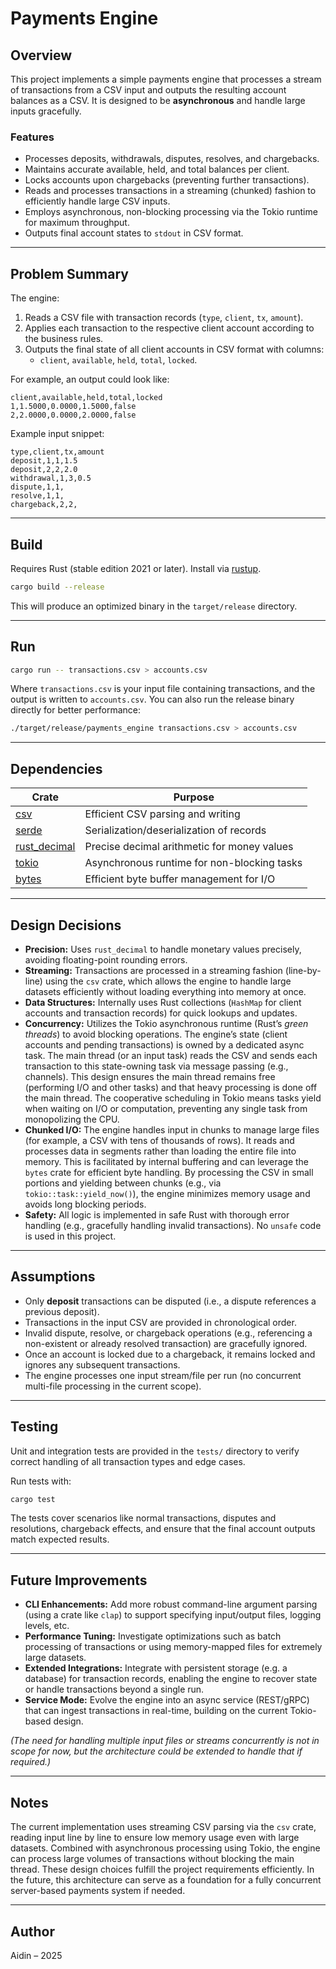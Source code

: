 # Payments Engine

## Overview

This project implements a simple payments engine that processes a stream of transactions from a CSV input and outputs the resulting account balances as a CSV. It is designed to be **asynchronous** and handle large inputs gracefully.

### Features

- Processes deposits, withdrawals, disputes, resolves, and chargebacks.
- Maintains accurate available, held, and total balances per client.
- Locks accounts upon chargebacks (preventing further transactions).
- Reads and processes transactions in a streaming (chunked) fashion to efficiently handle large CSV inputs.
- Employs asynchronous, non-blocking processing via the Tokio runtime for maximum throughput.
- Outputs final account states to `stdout` in CSV format.

---

## Problem Summary

The engine:

1. Reads a CSV file with transaction records (`type`, `client`, `tx`, `amount`).
2. Applies each transaction to the respective client account according to the business rules.
3. Outputs the final state of all client accounts in CSV format with columns:
   - `client`, `available`, `held`, `total`, `locked`.

For example, an output could look like:

```csv
client,available,held,total,locked
1,1.5000,0.0000,1.5000,false
2,2.0000,0.0000,2.0000,false
```

Example input snippet:

```csv
type,client,tx,amount
deposit,1,1,1.5
deposit,2,2,2.0
withdrawal,1,3,0.5
dispute,1,1,
resolve,1,1,
chargeback,2,2,
```

---

## Build

Requires Rust (stable edition 2021 or later). Install via [rustup](https://rustup.rs).

```bash
cargo build --release
```

This will produce an optimized binary in the `target/release` directory.

---

## Run

```bash
cargo run -- transactions.csv > accounts.csv
```

Where `transactions.csv` is your input file containing transactions, and the output is written to `accounts.csv`. You can also run the release binary directly for better performance:

```bash
./target/release/payments_engine transactions.csv > accounts.csv
```

---

## Dependencies

| Crate                                                 | Purpose                                     |
| ----------------------------------------------------- | ------------------------------------------- |
| [csv](https://crates.io/crates/csv)                   | Efficient CSV parsing and writing           |
| [serde](https://crates.io/crates/serde)               | Serialization/deserialization of records    |
| [rust_decimal](https://crates.io/crates/rust_decimal) | Precise decimal arithmetic for money values |
| [tokio](https://crates.io/crates/tokio)               | Asynchronous runtime for non-blocking tasks |
| [bytes](https://crates.io/crates/bytes)               | Efficient byte buffer management for I/O    |

---

## Design Decisions

- **Precision:** Uses `rust_decimal` to handle monetary values precisely, avoiding floating-point rounding errors.
- **Streaming:** Transactions are processed in a streaming fashion (line-by-line) using the `csv` crate, which allows the engine to handle large datasets efficiently without loading everything into memory at once.
- **Data Structures:** Internally uses Rust collections (`HashMap` for client accounts and transaction records) for quick lookups and updates.
- **Concurrency:** Utilizes the Tokio asynchronous runtime (Rust’s _green threads_) to avoid blocking operations. The engine’s state (client accounts and pending transactions) is owned by a dedicated async task. The main thread (or an input task) reads the CSV and sends each transaction to this state-owning task via message passing (e.g., channels). This design ensures the main thread remains free (performing I/O and other tasks) and that heavy processing is done off the main thread. The cooperative scheduling in Tokio means tasks yield when waiting on I/O or computation, preventing any single task from monopolizing the CPU.
- **Chunked I/O:** The engine handles input in chunks to manage large files (for example, a CSV with tens of thousands of rows). It reads and processes data in segments rather than loading the entire file into memory. This is facilitated by internal buffering and can leverage the `bytes` crate for efficient byte handling. By processing the CSV in small portions and yielding between chunks (e.g., via `tokio::task::yield_now()`), the engine minimizes memory usage and avoids long blocking periods.
- **Safety:** All logic is implemented in safe Rust with thorough error handling (e.g., gracefully handling invalid transactions). No `unsafe` code is used in this project.

---

## Assumptions

- Only **deposit** transactions can be disputed (i.e., a dispute references a previous deposit).
- Transactions in the input CSV are provided in chronological order.
- Invalid dispute, resolve, or chargeback operations (e.g., referencing a non-existent or already resolved transaction) are gracefully ignored.
- Once an account is locked due to a chargeback, it remains locked and ignores any subsequent transactions.
- The engine processes one input stream/file per run (no concurrent multi-file processing in the current scope).

---

## Testing

Unit and integration tests are provided in the `tests/` directory to verify correct handling of all transaction types and edge cases.

Run tests with:

```bash
cargo test
```

The tests cover scenarios like normal transactions, disputes and resolutions, chargeback effects, and ensure that the final account outputs match expected results.

---

## Future Improvements

- **CLI Enhancements:** Add more robust command-line argument parsing (using a crate like `clap`) to support specifying input/output files, logging levels, etc.
- **Performance Tuning:** Investigate optimizations such as batch processing of transactions or using memory-mapped files for extremely large datasets.
- **Extended Integrations:** Integrate with persistent storage (e.g. a database) for transaction records, enabling the engine to recover state or handle transactions beyond a single run.
- **Service Mode:** Evolve the engine into an async service (REST/gRPC) that can ingest transactions in real-time, building on the current Tokio-based design.

_(The need for handling multiple input files or streams concurrently is not in scope for now, but the architecture could be extended to handle that if required.)_

---

## Notes

The current implementation uses streaming CSV parsing via the `csv` crate, reading input line by line to ensure low memory usage even with large datasets. Combined with asynchronous processing using Tokio, the engine can process large volumes of transactions without blocking the main thread. These design choices fulfill the project requirements efficiently. In the future, this architecture can serve as a foundation for a fully concurrent server-based payments system if needed.

---

## Author

Aidin – 2025
